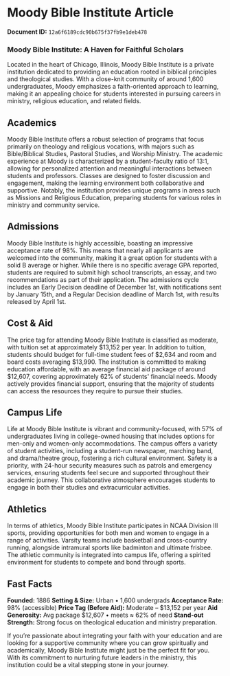 # Moody Bible Institute Article

**Document ID:** `12a6f6189cdc90b675f37fb9e1deb478`

### Moody Bible Institute: A Haven for Faithful Scholars

Located in the heart of Chicago, Illinois, Moody Bible Institute is a private institution dedicated to providing an education rooted in biblical principles and theological studies. With a close-knit community of around 1,600 undergraduates, Moody emphasizes a faith-oriented approach to learning, making it an appealing choice for students interested in pursuing careers in ministry, religious education, and related fields.

## Academics

Moody Bible Institute offers a robust selection of programs that focus primarily on theology and religious vocations, with majors such as Bible/Biblical Studies, Pastoral Studies, and Worship Ministry. The academic experience at Moody is characterized by a student-faculty ratio of 13:1, allowing for personalized attention and meaningful interactions between students and professors. Classes are designed to foster discussion and engagement, making the learning environment both collaborative and supportive. Notably, the institution provides unique programs in areas such as Missions and Religious Education, preparing students for various roles in ministry and community service.

## Admissions

Moody Bible Institute is highly accessible, boasting an impressive acceptance rate of 98%. This means that nearly all applicants are welcomed into the community, making it a great option for students with a solid B average or higher. While there is no specific average GPA reported, students are required to submit high school transcripts, an essay, and two recommendations as part of their application. The admissions cycle includes an Early Decision deadline of December 1st, with notifications sent by January 15th, and a Regular Decision deadline of March 1st, with results released by April 1st.

## Cost & Aid

The price tag for attending Moody Bible Institute is classified as moderate, with tuition set at approximately $13,152 per year. In addition to tuition, students should budget for full-time student fees of $2,634 and room and board costs averaging $13,990. The institution is committed to making education affordable, with an average financial aid package of around $12,607, covering approximately 62% of students' financial needs. Moody actively provides financial support, ensuring that the majority of students can access the resources they require to pursue their studies.

## Campus Life

Life at Moody Bible Institute is vibrant and community-focused, with 57% of undergraduates living in college-owned housing that includes options for men-only and women-only accommodations. The campus offers a variety of student activities, including a student-run newspaper, marching band, and drama/theatre group, fostering a rich cultural environment. Safety is a priority, with 24-hour security measures such as patrols and emergency services, ensuring students feel secure and supported throughout their academic journey. This collaborative atmosphere encourages students to engage in both their studies and extracurricular activities.

## Athletics

In terms of athletics, Moody Bible Institute participates in NCAA Division III sports, providing opportunities for both men and women to engage in a range of activities. Varsity teams include basketball and cross-country running, alongside intramural sports like badminton and ultimate frisbee. The athletic community is integrated into campus life, offering a spirited environment for students to compete and bond through sports.

## Fast Facts
**Founded:** 1886
**Setting & Size:** Urban • 1,600 undergrads
**Acceptance Rate:** 98% (accessible)
**Price Tag (Before Aid):** Moderate – $13,152 per year
**Aid Generosity:** Avg package $12,607 • meets ≈ 62% of need
**Stand-out Strength:** Strong focus on theological education and ministry preparation.

If you’re passionate about integrating your faith with your education and are looking for a supportive community where you can grow spiritually and academically, Moody Bible Institute might just be the perfect fit for you. With its commitment to nurturing future leaders in the ministry, this institution could be a vital stepping stone in your journey.

